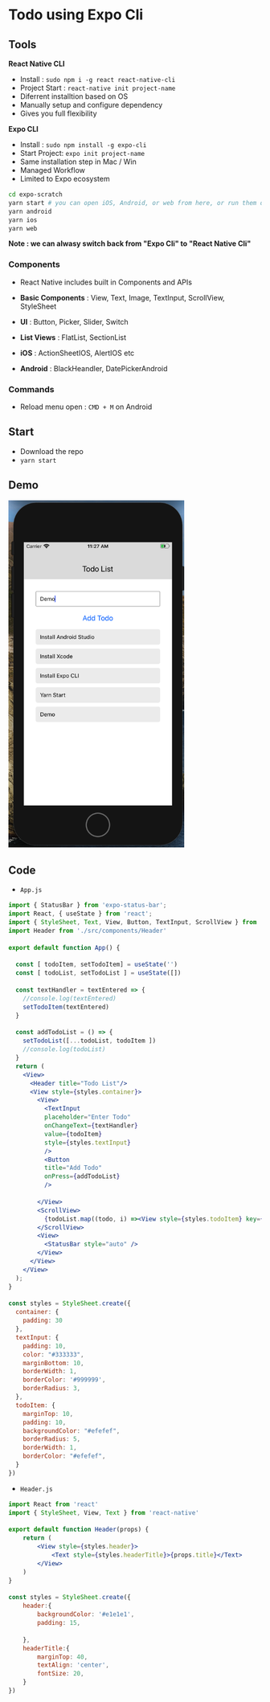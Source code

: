 # Todo using Expo Cli

## Tools

__React Native CLI__

- Install : `sudo npm i -g react react-native-cli`
- Project Start : `react-native init project-name`
- Diferrent installtion based on OS
- Manually setup and configure dependency 
- Gives you full flexibility


__Expo CLI__

- Install : `sudo npm install -g expo-cli`
- Start Project: `expo init project-name`
- Same installation step in Mac / Win
- Managed Workflow
- Limited to Expo ecosystem

```bash
cd expo-scratch
yarn start # you can open iOS, Android, or web from here, or run them directly with the commands below.
yarn android
yarn ios
yarn web
```


<strong>Note : we can alwasy switch back from "Expo Cli" to "React Native Cli"</strong>


### Components

- React Native includes built in Components and APIs

- __Basic Components__ : View, Text, Image, TextInput, ScrollView, StyleSheet
- __UI__ : Button, Picker, Slider, Switch
- __List Views__ : FlatList, SectionList
- __iOS__ : ActionSheetIOS, AlertIOS etc
- __Android__ : BlackHeandler, DatePickerAndroid

### Commands

- Reload menu open : `CMD + M` on Android


## Start

- Download the repo
- `yarn start`


## Demo

<img src="assets/todo-demo.png" width="350" >

## Code 

- `App.js`

```jsx
import { StatusBar } from 'expo-status-bar';
import React, { useState } from 'react';
import { StyleSheet, Text, View, Button, TextInput, ScrollView } from 'react-native';
import Header from './src/components/Header'

export default function App() {

  const [ todoItem, setTodoItem] = useState('')
  const [ todoList, setTodoList ] = useState([])

  const textHandler = textEntered => {
    //console.log(textEntered)
    setTodoItem(textEntered)
  }

  const addTodoList = () => {
    setTodoList([...todoList, todoItem ])
    //console.log(todoList)
  }
  return (
    <View>
      <Header title="Todo List"/>
      <View style={styles.container}>
        <View>
          <TextInput 
          placeholder="Enter Todo"
          onChangeText={textHandler}
          value={todoItem}
          style={styles.textInput}
          />
          <Button 
          title="Add Todo"
          onPress={addTodoList}
          />
        
        </View>
        <ScrollView>
          {todoList.map((todo, i) =><View style={styles.todoItem} key={i}><Text>{todo}</Text></View>)}
        </ScrollView>
        <View>
          <StatusBar style="auto" />
        </View>      
      </View>
    </View>
  );
}

const styles = StyleSheet.create({
  container: {
    padding: 30
  },
  textInput: {
    padding: 10,
    color: "#333333",
    marginBottom: 10,
    borderWidth: 1,
    borderColor: '#999999',
    borderRadius: 3,
  },
  todoItem: {
    marginTop: 10,
    padding: 10,
    backgroundColor: "#efefef",
    borderRadius: 5,
    borderWidth: 1,
    borderColor: "#efefef",
  }
})
```

- `Header.js`

```jsx
import React from 'react'
import { StyleSheet, View, Text } from 'react-native'

export default function Header(props) {
    return (
        <View style={styles.header}>
            <Text style={styles.headerTitle}>{props.title}</Text>
        </View>
    )
}

const styles = StyleSheet.create({
    header:{
        backgroundColor: '#e1e1e1',
        padding: 15,

    },
    headerTitle:{
        marginTop: 40,
        textAlign: 'center',
        fontSize: 20,
    }
})
```
